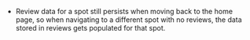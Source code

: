 - Review data for a spot still persists when moving back to the home page,
so when navigating to a different spot with no reviews, the data stored
in reviews gets populated for that spot.
